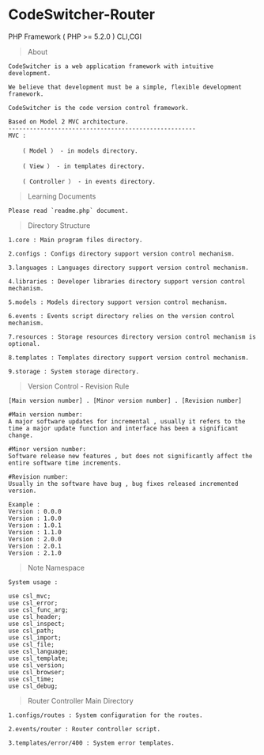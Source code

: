 # CodeSwitcher-Router
PHP Framework ( PHP >= 5.2.0 ) CLI,CGI
> About

	CodeSwitcher is a web application framework with intuitive development.

	We believe that development must be a simple, flexible development framework.

	CodeSwitcher is the code version control framework.

	Based on Model 2 MVC architecture.
	-----------------------------------------------------
	MVC :

		( Model ） - in models directory.

		( View ） - in templates directory.

		( Controller ） - in events directory.

> Learning Documents

    Please read `readme.php` document.

> Directory Structure

	1.core : Main program files directory.

	2.configs : Configs directory support version control mechanism.

	3.languages : Languages directory support version control mechanism.

	4.libraries : Developer libraries directory support version control mechanism.

	5.models : Models directory support version control mechanism.

	6.events : Events script directory relies on the version control mechanism.

	7.resources : Storage resources directory version control mechanism is optional.

	8.templates : Templates directory support version control mechanism.

	9.storage : System storage directory.

> Version Control - Revision Rule

 	[Main version number] . [Minor version number] . [Revision number]

	#Main version number:
	A major software updates for incremental , usually it refers to the time a major update function and interface has been a significant change.
	 
	#Minor version number:
	Software release new features , but does not significantly affect the entire software time increments.
	 
	#Revision number:
	Usually in the software have bug , bug fixes released incremented version.

	Example :
	Version : 0.0.0
	Version : 1.0.0
	Version : 1.0.1
	Version : 1.1.0
	Version : 2.0.0
	Version : 2.0.1
	Version : 2.1.0

> Note Namespace

	System usage :

	use csl_mvc;
	use csl_error;
	use csl_func_arg;
	use csl_header;
	use csl_inspect;
	use csl_path;
	use csl_import;
	use csl_file;
	use csl_language;
	use csl_template;
	use csl_version;
	use csl_browser;
	use csl_time;
	use csl_debug;

> Router Controller Main Directory

	1.configs/routes : System configuration for the routes.

	2.events/router : Router controller script.

	3.templates/error/400 : System error templates.

